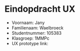 # Eindopdracht UX

- Voornaam: Jany
- Familienaam: Waelbroeck
- Studentnummer: 105383
- Klasgroep: 1MMPc
- UX prototype link: 